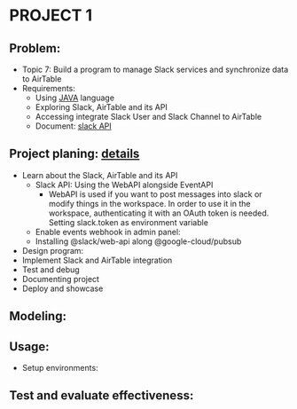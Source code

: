 # PROJECT 1
## Problem:
* Topic 7: Build a program to manage Slack services and synchronize data to AirTable
* Requirements:
	* Using [JAVA](https://en.wikipedia.org/wiki/Java_(programming_language)) language
	* Exploring Slack, AirTable and its API
	* Accessing integrate Slack User and Slack Channel to AirTable
	* Document: [slack API](https://api.slack.com/methods)

## Project planing: [details](./Figure/Project%20plan%20Topic%207%20-%20Group%2012.pdf)
* Learn about the Slack, AirTable and its API
	* Slack API: Using the WebAPI alongside EventAPI
		* WebAPI is used if you want to post messages into slack or modify things in the workspace. In order to use it in the workspace, authenticating it with an OAuth token is needed. Setting slack.token as environment variable
	* Enable events webhook in admin panel:
	* Installing @slack/web-api along @google-cloud/pubsub 
* Design program:
* Implement Slack and AirTable integration
* Test and debug
* Documenting project
* Deploy and showcase

## Modeling:

## Usage:
* Setup environments:

## Test and evaluate effectiveness:
